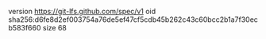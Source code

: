 version https://git-lfs.github.com/spec/v1
oid sha256:d6fe8d2ef003754a76de5ef47cf5cdb45b262c43c60bcc2b1a7f30ecb583f660
size 68
